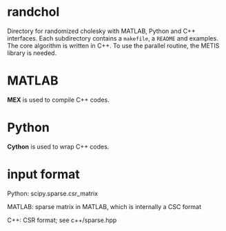 # randchol
Directory for randomized cholesky with MATLAB, Python and C++ interfaces. Each subdirectory contains a `makefile`, a `README` and examples. The core algorithm is written in C++. To use the parallel routine, the METIS library is needed.


# MATLAB
**MEX** is used to compile C++ codes.

# Python
**Cython** is used to wrap C++ codes. 


# input format
Python: scipy.sparse.csr_matrix

MATLAB: sparse matrix in MATLAB, which is internally a CSC format

C++: CSR format; see c++/sparse.hpp

